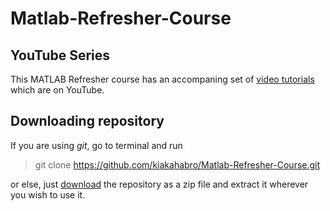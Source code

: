 # Matlab-Refresher-Course

## YouTube Series
This MATLAB Refresher course has an accompaning set of [video tutorials](https://www.youtube.com/playlist?list=PLuhebo78B5axznRe75xNZ569zQyrio3Pt) which are on YouTube. 

## Downloading repository
If you are using *git*, go to terminal and run
>git clone https://github.com/kiakahabro/Matlab-Refresher-Course.git 

or else, just [download](https://github.com/kiakahabro/Matlab-Refresher-Course/archive/master.zip) the repository as a zip file and extract it wherever you wish to use it.

